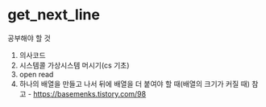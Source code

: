 # get_next_line


공부해야 할 것

1. 의사코드
2. 시스템콜 가상시스템 머시기(cs 기초)
3. open read 
4. 하나의 배열을 만들고 나서 뒤에 배열을 더 붙여야 할 때(배열의 크기가 커질 때)
  참고 - https://basemenks.tistory.com/98
